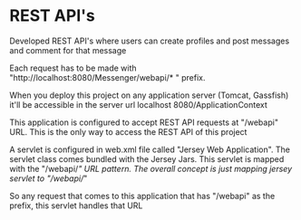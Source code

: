 # REST API's

Developed REST API's where users can create profiles and post messages and comment for that message

Each request has to be made with "http://localhost:8080/Messenger/webapi/* " prefix.

When you deploy this project on any application server (Tomcat, Gassfish) it'll be accessible in the server url localhost 8080/ApplicationContext

This application is configured to accept REST API requests at "/webapi" URL. This is the only way to access the REST API of this project

A servlet is configured in web.xml file called "Jersey Web Application". The servlet class comes bundled with the Jersey Jars. This servlet is mapped with the "/webapi/*" URL pattern. The overall concept is just mapping jersey servlet to "/webapi/*"

So any request that comes to this application that has "/webapi" as the prefix, this servlet handles that URL

